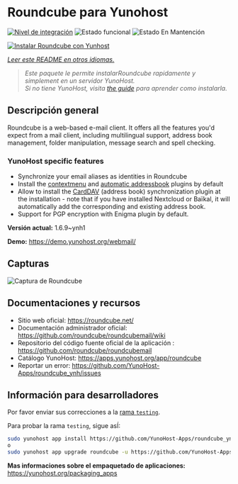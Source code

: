 <!--
Este archivo README esta generado automaticamente<https://github.com/YunoHost/apps/tree/master/tools/readme_generator>
No se debe editar a mano.
-->

# Roundcube para Yunohost

[![Nivel de integración](https://dash.yunohost.org/integration/roundcube.svg)](https://ci-apps.yunohost.org/ci/apps/roundcube/) ![Estado funcional](https://ci-apps.yunohost.org/ci/badges/roundcube.status.svg) ![Estado En Mantención](https://ci-apps.yunohost.org/ci/badges/roundcube.maintain.svg)

[![Instalar Roundcube con Yunhost](https://install-app.yunohost.org/install-with-yunohost.svg)](https://install-app.yunohost.org/?app=roundcube)

*[Leer este README en otros idiomas.](./ALL_README.md)*

> *Este paquete le permite instalarRoundcube rapidamente y simplement en un servidor YunoHost.*  
> *Si no tiene YunoHost, visita [the guide](https://yunohost.org/install) para aprender como instalarla.*

## Descripción general

Roundcube is a web-based e-mail client. It offers all the features you'd expect from a mail client, including multilingual support, address book management, folder manipulation, message search and spell checking.

### YunoHost specific features

- Synchronize your email aliases as identities in Roundcube
- Install the [contextmenu](https://packagist.org/packages/johndoh/contextmenu) and [automatic addressbook](https://packagist.org/packages/projectmyst/automatic_addressbook) plugins by default
- Allow to install the [CardDAV](https://packagist.org/packages/roundcube/carddav) (address book) synchronization plugin at the installation - note that if you have installed Nextcloud or Baïkal, it will automatically add the corresponding and existing address book.
- Support for PGP encryption with Enigma plugin by default.


**Versión actual:** 1.6.9~ynh1

**Demo:** <https://demo.yunohost.org/webmail/>

## Capturas

![Captura de Roundcube](./doc/screenshots/screenshot.png)

## Documentaciones y recursos

- Sitio web oficial: <https://roundcube.net/>
- Documentación administrador oficial: <https://github.com/roundcube/roundcubemail/wiki>
- Repositorio del código fuente oficial de la aplicación : <https://github.com/roundcube/roundcubemail>
- Catálogo YunoHost: <https://apps.yunohost.org/app/roundcube>
- Reportar un error: <https://github.com/YunoHost-Apps/roundcube_ynh/issues>

## Información para desarrolladores

Por favor enviar sus correcciones a la [rama `testing`](https://github.com/YunoHost-Apps/roundcube_ynh/tree/testing).

Para probar la rama `testing`, sigue asÍ:

```bash
sudo yunohost app install https://github.com/YunoHost-Apps/roundcube_ynh/tree/testing --debug
o
sudo yunohost app upgrade roundcube -u https://github.com/YunoHost-Apps/roundcube_ynh/tree/testing --debug
```

**Mas informaciones sobre el empaquetado de aplicaciones:** <https://yunohost.org/packaging_apps>
